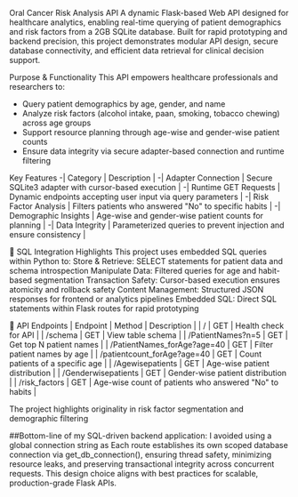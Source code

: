 Oral Cancer Risk Analysis API
A dynamic Flask-based Web API designed for healthcare analytics, enabling real-time querying of patient demographics and risk factors from a 2GB SQLite database. Built for rapid prototyping and backend precision, this project demonstrates modular API design, secure database connectivity, and efficient data retrieval for clinical decision support.

Purpose & Functionality
This API empowers healthcare professionals and researchers to:
- Query patient demographics by age, gender, and name
- Analyze risk factors (alcohol intake, paan, smoking, tobacco chewing) across age groups
- Support resource planning through age-wise and gender-wise patient counts
- Ensure data integrity via secure adapter-based connection and runtime filtering

Key Features
-| Category | Description | 
-| Adapter Connection | Secure SQLite3 adapter with cursor-based execution | 
-| Runtime GET Requests | Dynamic endpoints accepting user input via query parameters | 
-| Risk Factor Analysis | Filters patients who answered "No" to specific habits | 
-| Demographic Insights | Age-wise and gender-wise patient counts for planning | 
-| Data Integrity | Parameterized queries to prevent injection and ensure consistency | 



🧪 SQL Integration Highlights
This project uses embedded SQL queries within Python to:
Store & Retrieve: SELECT statements for patient data and schema introspection
Manipulate Data: Filtered queries for age and habit-based segmentation
Transaction Safety: Cursor-based execution ensures atomicity and rollback safety
Content Management: Structured JSON responses for frontend or analytics pipelines
Embedded SQL: Direct SQL statements within Flask routes for rapid prototyping

📁 API Endpoints
| Endpoint | Method | Description | 
| / | GET | Health check for API | 
| /schema | GET | View table schema | 
| /PatientNames?n=5 | GET | Get top N patient names | 
| /PatientNames_forAge?age=40 | GET | Filter patient names by age | 
| /patientcount_forAge?age=40 | GET | Count patients of a specific age | 
| /Agewisepatients | GET | Age-wise patient distribution | 
| /Genderwisepatients | GET | Gender-wise patient distribution | 
| /risk_factors | GET | Age-wise count of patients who answered "No" to habits | 

The project highlights originality in risk factor segmentation and demographic filtering

##Bottom-line of my SQL-driven backend application: I avoided using a global connection string as Each route establishes its own scoped database connection via get_db_connection(), ensuring thread safety, minimizing resource leaks, and preserving transactional integrity across concurrent requests. This design choice aligns with best practices for scalable, production-grade Flask APIs.
